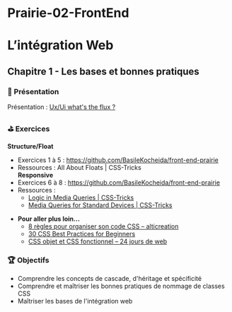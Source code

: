 # Prairie-02-FrontEnd

# L’intégration Web   
## Chapitre 1 - Les bases et bonnes pratiques  

### 🎦 Présentation  
	
Présentation : [Ux/Ui what's the flux ?](https://docs.google.com/presentation/d/1gl-CLu1Y5OLU65_39xFNlYtsh1x-7-Ciey0ShbeClAg/edit#slide=id.p)  

### ⛳ Exercices   
**Structure/Float**  
* Exercices 1 à 5 : https://github.com/BasileKocheida/front-end-prairie
* Ressources : All About Floats | CSS-Tricks  
**Responsive**  
* Exercices 6 à 8 : https://github.com/BasileKocheida/front-end-prairie
* Ressources :
	* [Logic in Media Queries | CSS-Tricks](https://css-tricks.com/logic-in-media-queries/)  
	* [Media Queries for Standard Devices | CSS-Tricks](https://css-tricks.com/snippets/css/media-queries-for-standard-devices/)
- **Pour aller plus loin...**  
	* [8 règles pour organiser son code CSS – alticreation  ](https://www.alticreation.com/8-regles-organiser-code-css/)
	* [30 CSS Best Practices for Beginners  ](https://code.tutsplus.com/tutorials/30-css-best-practices-for-beginners--net-6741)
	* [CSS objet et CSS fonctionnel – 24 jours de web  ](https://www.24joursdeweb.fr/2018/css-objet-et-css-fonctionnel/)

### 🏆 Objectifs
* Comprendre les concepts de cascade, d'héritage et spécificité  
* Comprendre et maîtriser les bonnes pratiques de nommage de classes CSS  
* Maîtriser les bases de l'intégration web  
